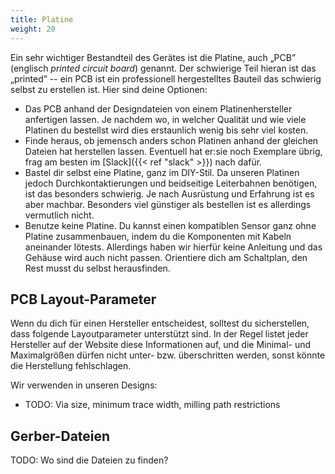 ```yaml
---
title: Platine
weight: 20
---
```


Ein sehr wichtiger Bestandteil des Gerätes ist die Platine, auch
&bdquo;PCB&rdquo; (englisch _printed circuit board_) genannt. Der schwierige
Teil hieran ist das &bdquo;printed&rdquo; -- ein PCB ist ein professionell
hergestelltes Bauteil das schwierig selbst zu erstellen ist. Hier sind deine
Optionen:

* Das PCB anhand der Designdateien von einem Platinenhersteller anfertigen
  lassen. Je nachdem wo, in welcher Qualität und wie viele Platinen du
  bestellst wird dies erstaunlich wenig bis sehr viel kosten.
* Finde heraus, ob jemensch anders schon Platinen anhand der gleichen Dateien hat herstellen lassen. Eventuell hat er:sie noch
  Exemplare übrig, frag am besten im [Slack]({{< ref "slack" >}}) nach dafür.
* Bastel dir selbst eine Platine, ganz im DIY-Stil. Da unseren Platinen jedoch
  Durchkontaktierungen und beidseitige Leiterbahnen benötigen, ist das
  besonders schwierig. Je nach Ausrüstung und Erfahrung ist es aber machbar.
  Besonders viel günstiger als bestellen ist es allerdings vermutlich nicht.
* Benutze keine Platine. Du kannst einen kompatiblen Sensor ganz ohne Platine
  zusammenbauen, indem du die Komponenten mit Kabeln aneinander lötests.
  Allerdings haben wir hierfür keine Anleitung und das Gehäuse wird auch nicht
  passen. Orientiere dich am Schaltplan, den Rest musst du selbst herausfinden.


## PCB Layout-Parameter

Wenn du dich für einen Hersteller entscheidest, solltest du sicherstellen, dass
folgende Layoutparameter unterstützt sind. In der Regel listet jeder Hersteller
auf der Website diese Informationen auf, und die Minimal- und Maximalgrößen
dürfen nicht unter- bzw. überschritten werden, sonst könnte die Herstellung
fehlschlagen.

Wir verwenden in unseren Designs:

* TODO: Via size, minimum trace width, milling path restrictions

## Gerber-Dateien

TODO: Wo sind die Dateien zu finden?
